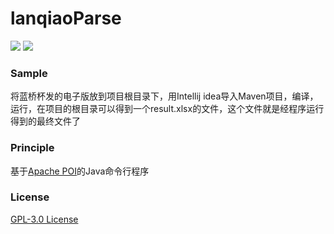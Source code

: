 # lanqiaoParse

![](https://img.shields.io/maven-central/v/org.apache.maven/apache-maven.svg) [![](https://img.shields.io/aur/license/yaourt.svg)](https://github.com/JoyHwong/lanqiaoParse/blob/master/LICENSE)

### Sample

将蓝桥杯发的电子版放到项目根目录下，用Intellij idea导入Maven项目，编译，运行，在项目的根目录可以得到一个result.xlsx的文件，这个文件就是经程序运行得到的最终文件了

### Principle

基于[Apache POI](http://poi.apache.org/)的Java命令行程序

### License

[GPL-3.0 License](https://github.com/JoyHwong/lanqiaoParse/blob/master/LICENSE)


